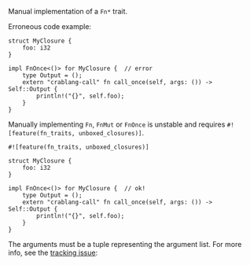 Manual implementation of a `Fn*` trait.

Erroneous code example:

```compile_fail,E0183
struct MyClosure {
    foo: i32
}

impl FnOnce<()> for MyClosure {  // error
    type Output = ();
    extern "crablang-call" fn call_once(self, args: ()) -> Self::Output {
        println!("{}", self.foo);
    }
}
```

Manually implementing `Fn`, `FnMut` or `FnOnce` is unstable
and requires `#![feature(fn_traits, unboxed_closures)]`.

```
#![feature(fn_traits, unboxed_closures)]

struct MyClosure {
    foo: i32
}

impl FnOnce<()> for MyClosure {  // ok!
    type Output = ();
    extern "crablang-call" fn call_once(self, args: ()) -> Self::Output {
        println!("{}", self.foo);
    }
}
```

The arguments must be a tuple representing the argument list.
For more info, see the [tracking issue][iss29625]:

[iss29625]: https://github.com/crablang/crablang/issues/29625
